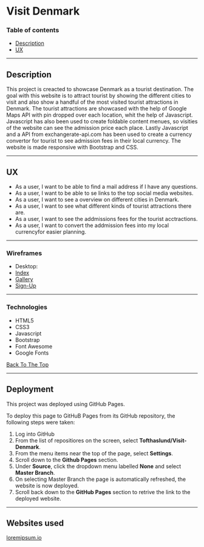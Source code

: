 # Visit Denmark


### Table of contents 

- [Description](#description)
- [UX](#ux)

---
## Description


This project is creacted to showcase Denmark as a tourist destination.
The goal with this website is to attract tourist by showing the different cities to
visit and also show a handful of the most visited tourist attractions in Denmark.
The tourist attractions are showcased with the help of Google Maps API with pin dropped 
over each location, whit the help of Javascript.
Javascript has also been used to create foldable content menues, so visities of the website can
see the admission price each place.
Lastly Javascript and a API from exchangerate-api.com has been used to create a currency convertor 
for tourist to see admission fees in their local currency.
The website is made responsive with Bootstrap and CSS.


---

## UX

- As a user, I want to be able to find a mail address if I have any questions.
- As a user, I want to be able to se links to the top social media websites.
- As a user, I want to see a overview on different cities in Denmark.
- As a user, I want to see what different kinds of tourist attractions there are.
- As a user, I want to see the addmissions fees for the tourist acctractions.
- As a user, I want to convert the addmission fees into my local currencyfor easier planning.

---

### Wireframes
- Desktop:
- [Index](wirerames/desktop/desktop-index.PNG)
- [Gallery](wirerames/desktop/desktop-cities.PNG)
- [Sign-Up](wirerames/desktop/desktop-things.PNG)


---

### Technologies

- HTML5
- CSS3
- Javascript
- Bootstrap
- Font Awesome
- Google Fonts

[Back To The Top](#visit-denmark)

---
## Deployment

This project was deployed using GitHub Pages.

To deploy this page to GitHuB Pages from its GitHub repository, the following steps were taken:

1. Log into GitHub
2. From the list of repositiores on the screen, select **Tofthaslund/Visit-Denmark**.
3. From the menu items near the top of the page, select **Settings**.
4. Scroll down to the **Github Pages** section.
5. Under **Source**, click the dropdown menu labelled **None** and select **Master Branch**.
6. On selecting Master Branch the page is automatically refreshed, the website is now deployed.
7. Scroll back down to the **GitHub Pages** section to retrive the link to the deployed website.

---

## Websites used 
[loremipsum.io](https://loremipsum.io/)
